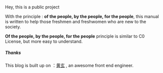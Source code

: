 



Hey, this is a public project

With the principle : **of the people, by the people, for the people**, this manual is written to help those freshmen and freshwomen who are new to the society.

**Of the people, by the people, for the people** principle is similar to C0 License, but more easy to understand.







##### Thanks

This blog is built up on ：[黄玄](https://huangxuan.me) , an awesome front end engineer.
